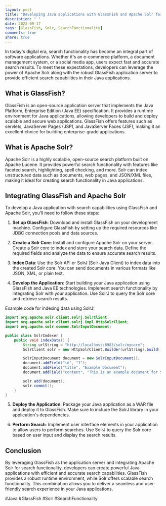 ```yaml
---
layout: post
title: "Developing Java applications with GlassFish and Apache Solr for search capabilities"
description: " "
date: 2023-09-17
tags: [GlassFish, Solr, SearchFunctionality]
comments: true
share: true
---
```


In today's digital era, search functionality has become an integral part of software applications. Whether it's an e-commerce platform, a document management system, or a social media app, users expect fast and accurate search results. To meet these expectations, developers can leverage the power of Apache Solr along with the robust GlassFish application server to provide efficient search capabilities in their Java applications.

## What is GlassFish?

GlassFish is an open-source application server that implements the Java Platform, Enterprise Edition (Java EE) specification. It provides a runtime environment for Java applications, allowing developers to build and deploy scalable and secure web applications. GlassFish offers features such as servlets, JavaServer Pages (JSP), and JavaServer Faces (JSF), making it an excellent choice for building enterprise-grade applications.

## What is Apache Solr?

Apache Solr is a highly scalable, open-source search platform built on Apache Lucene. It provides powerful search functionality with features like faceted search, highlighting, spell checking, and more. Solr can index unstructured data such as documents, web pages, and JSON/XML files, making it ideal for creating search functionality in Java applications.

## Integrating GlassFish and Apache Solr

To develop a Java application with search capabilities using GlassFish and Apache Solr, you'll need to follow these steps:

1. **Set up GlassFish**: Download and install GlassFish on your development machine. Configure GlassFish by setting up the required resources like JDBC connection pools and data sources.

2. **Create a Solr Core**: Install and configure Apache Solr on your server. Create a Solr core to index and store your search data. Define the required fields and analyze the data to ensure accurate search results.

3. **Index Data**: Use the Solr API or SolrJ (Solr Java Client) to index data into the created Solr core. You can send documents in various formats like JSON, XML, or plain text.

4. **Develop the Application**: Start building your Java application using GlassFish and Java EE technologies. Implement search functionality by integrating Solr with your application. Use SolrJ to query the Solr core and retrieve search results.

Example code for indexing data using SolrJ:

```java
import org.apache.solr.client.solrj.SolrClient;
import org.apache.solr.client.solrj.impl.HttpSolrClient;
import org.apache.solr.common.SolrInputDocument;

public class SolrIndexer {
    public void indexData() {
        String urlString = "http://localhost:8983/solr/mycore";
        SolrClient solr = new HttpSolrClient.Builder(urlString).build();

        SolrInputDocument document = new SolrInputDocument();
        document.addField("id", "1");
        document.addField("title", "Example Document");
        document.addField("content", "This is an example document for Solr indexing.");

        solr.add(document);
        solr.commit();
    }
}
```

5. **Deploy the Application**: Package your Java application as a WAR file and deploy it to GlassFish. Make sure to include the SolrJ library in your application's dependencies.

6. **Perform Search**: Implement user interface elements in your application to allow users to perform searches. Use SolrJ to query the Solr core based on user input and display the search results.

## Conclusion

By leveraging GlassFish as the application server and integrating Apache Solr for search functionality, developers can create powerful Java applications with efficient and accurate search capabilities. GlassFish provides a robust runtime environment, while Solr offers scalable search functionality. This combination allows you to deliver a seamless and user-friendly search experience in your Java applications.

#Java #GlassFish #Solr #SearchFunctionality